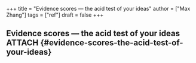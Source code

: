 +++
title = "Evidence scores — the acid test of your ideas"
author = ["Max Zhang"]
tags = ["ref"]
draft = false
+++

## Evidence scores — the acid test of your ideas <span class="tag"><span class="ATTACH">ATTACH</span></span> {#evidence-scores-the-acid-test-of-your-ideas}
